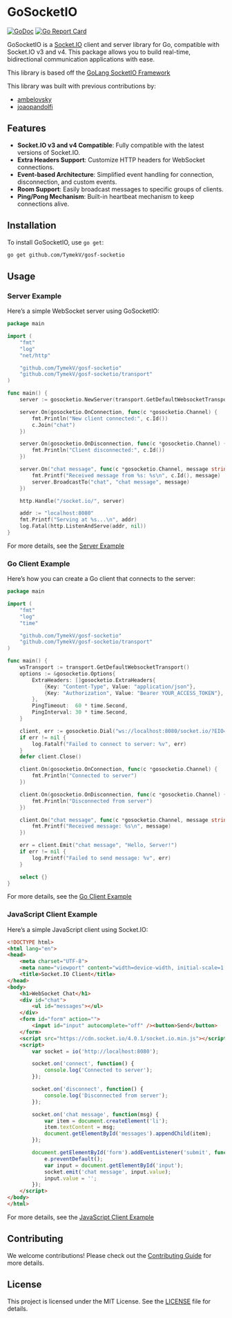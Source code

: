 # GoSocketIO

[![GoDoc](https://godoc.org/github.com/TymekV/gosf-socketio?status.svg)](https://godoc.org/github.com/TymekV/gosf-socketio)
[![Go Report Card](https://goreportcard.com/badge/github.com/TymekV/gosf-socketio)](https://goreportcard.com/report/github.com/TymekV/gosf-socketio)

GoSocketIO is a [Socket.IO](http://socket.io) client and server library for Go, compatible with Socket.IO v3 and v4. This package allows you to build real-time, bidirectional communication applications with ease.

This library is based off the [GoLang SocketIO Framework](https://github.com/ambelovsky/gosf)

This library was built with previous contributions by:
- [ambelovsky](https://github.com/ambelovsky)
- [joaopandolfi](https://github.com/joaopandolfi)


## Features

- **Socket.IO v3 and v4 Compatible**: Fully compatible with the latest versions of Socket.IO.
- **Extra Headers Support**: Customize HTTP headers for WebSocket connections.
- **Event-based Architecture**: Simplified event handling for connection, disconnection, and custom events.
- **Room Support**: Easily broadcast messages to specific groups of clients.
- **Ping/Pong Mechanism**: Built-in heartbeat mechanism to keep connections alive.

## Installation

To install GoSocketIO, use `go get`:

```bash
go get github.com/TymekV/gosf-socketio
```

## Usage

### Server Example

Here’s a simple WebSocket server using GoSocketIO:

```go
package main

import (
    "fmt"
    "log"
    "net/http"

    "github.com/TymekV/gosf-socketio"
    "github.com/TymekV/gosf-socketio/transport"
)

func main() {
    server := gosocketio.NewServer(transport.GetDefaultWebsocketTransport())

    server.On(gosocketio.OnConnection, func(c *gosocketio.Channel) {
        fmt.Println("New client connected:", c.Id())
        c.Join("chat")
    })

    server.On(gosocketio.OnDisconnection, func(c *gosocketio.Channel) {
        fmt.Println("Client disconnected:", c.Id())
    })

    server.On("chat message", func(c *gosocketio.Channel, message string) {
        fmt.Printf("Received message from %s: %s\n", c.Id(), message)
        server.BroadcastTo("chat", "chat message", message)
    })

    http.Handle("/socket.io/", server)

    addr := "localhost:8080"
    fmt.Printf("Serving at %s...\n", addr)
    log.Fatal(http.ListenAndServe(addr, nil))
}
```
For more details, see the [Server Example](https://github.com/TymekV/gosf-socketio/examples/example-server)

### Go Client Example

Here’s how you can create a Go client that connects to the server:

```go
package main

import (
    "fmt"
    "log"
    "time"

    "github.com/TymekV/gosf-socketio"
    "github.com/TymekV/gosf-socketio/transport"
)

func main() {
    wsTransport := transport.GetDefaultWebsocketTransport()
    options := &gosocketio.Options{
        ExtraHeaders: []gosocketio.ExtraHeaders{
            {Key: "Content-Type", Value: "application/json"},
            {Key: "Authorization", Value: "Bearer YOUR_ACCESS_TOKEN"},
        },
        PingTimeout:  60 * time.Second,
        PingInterval: 30 * time.Second,
    }

    client, err := gosocketio.Dial("ws://localhost:8080/socket.io/?EIO=3&transport=websocket", wsTransport, options)
    if err != nil {
        log.Fatalf("Failed to connect to server: %v", err)
    }
    defer client.Close()

    client.On(gosocketio.OnConnection, func(c *gosocketio.Channel) {
        fmt.Println("Connected to server")
    })

    client.On(gosocketio.OnDisconnection, func(c *gosocketio.Channel) {
        fmt.Println("Disconnected from server")
    })

    client.On("chat message", func(c *gosocketio.Channel, message string) {
        fmt.Printf("Received message: %s\n", message)
    })

    err = client.Emit("chat message", "Hello, Server!")
    if err != nil {
        log.Printf("Failed to send message: %v", err)
    }

    select {}
}

```

For more details, see the [Go Client Example](https://github.com/TymekV/gosf-socketio/examples/example-go-client)

### JavaScript Client Example

Here’s a simple JavaScript client using Socket.IO:

```html
<!DOCTYPE html>
<html lang="en">
<head>
    <meta charset="UTF-8">
    <meta name="viewport" content="width=device-width, initial-scale=1.0">
    <title>Socket.IO Client</title>
</head>
<body>
    <h1>WebSocket Chat</h1>
    <div id="chat">
        <ul id="messages"></ul>
    </div>
    <form id="form" action="">
        <input id="input" autocomplete="off" /><button>Send</button>
    </form>
    <script src="https://cdn.socket.io/4.0.1/socket.io.min.js"></script>
    <script>
        var socket = io('http://localhost:8080');

        socket.on('connect', function() {
            console.log('Connected to server');
        });

        socket.on('disconnect', function() {
            console.log('Disconnected from server');
        });

        socket.on('chat message', function(msg) {
            var item = document.createElement('li');
            item.textContent = msg;
            document.getElementById('messages').appendChild(item);
        });

        document.getElementById('form').addEventListener('submit', function(e) {
            e.preventDefault();
            var input = document.getElementById('input');
            socket.emit('chat message', input.value);
            input.value = '';
        });
    </script>
</body>
</html>
```
For more details, see the [JavaScript Client Example](https://github.com/TymekV/gosf-socketio/examples/example-js-client)


## Contributing

We welcome contributions! Please check out the [Contributing Guide](https://github.com/TymekV/gosf-socketio/CONTRIBUTING.md) for more details.

## License

This project is licensed under the MIT License. See the [LICENSE](https://github.com/TymekV/gosf-socketio/LICENSE) file for details.

